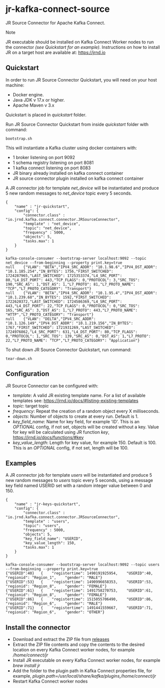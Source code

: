 # jr-kafka-connect-source

JR Source Connector for Apache Kafka Connect.

> [!NOTE]  
> JR executable should be installed on Kafka Connect Worker nodes to run the connector _(see Quickstart for an example)_. Instructions on how to install JR on a target host are available at: https://jrnd.io

## Quickstart

In order to run JR Source Connector Quickstart, you will need on your host machine:

 - Docker engine.
 - Java JDK v 17.x or higher.
 - Apache Maven v 3.x

Quickstart is placed in _quickstart_ folder.

Run JR Source Connector Quickstart from inside  _quickstart_ folder with command:

```
bootstrap.sh
```

This will instantiate a Kafka cluster using docker containers with:

 - 1 broker listening on port 9092
 - 1 schema registry listening on port 8081
 - 1 kafka connect listening on port 8083
 - JR binary already installed on kafka connect container
 - JR source connector plugin installed on kafka connect container

A JR connector job for template _net_device_ will be instantiated and produce 5 new random messages to _net_device_ topic every 5 seconds.

```
{
    "name" : "jr-quickstart",
    "config": {
        "connector.class" : "io.jrnd.kafka.connect.connector.JRSourceConnector",
        "template" : "net_device",
        "topic": "net_device",
        "frequency" : 5000,
        "objects": 5,
        "tasks.max": 1
    }
}
```

```
kafka-console-consumer --bootstrap-server localhost:9092 --topic net_device --from-beginning --property print.key=true
null	{"VLAN": "BETA","IPV4_SRC_ADDR": "10.1.98.6","IPV4_DST_ADDR": "10.1.185.254","IN_BYTES": 1756,"FIRST_SWITCHED": 1724287965,"LAST_SWITCHED": 1725353374,"L4_SRC_PORT": 80,"L4_DST_PORT": 443,"TCP_FLAGS": 0,"PROTOCOL": 3,"SRC_TOS": 190,"SRC_AS": 1,"DST_AS": 1,"L7_PROTO": 81,"L7_PROTO_NAME": "TCP","L7_PROTO_CATEGORY": "Transport"}
null	{"VLAN": "BETA","IPV4_SRC_ADDR": "10.1.95.4","IPV4_DST_ADDR": "10.1.239.68","IN_BYTES": 1592,"FIRST_SWITCHED": 1722620372,"LAST_SWITCHED": 1724586369,"L4_SRC_PORT": 443,"L4_DST_PORT": 22,"TCP_FLAGS": 0,"PROTOCOL": 0,"SRC_TOS": 165,"SRC_AS": 3,"DST_AS": 1,"L7_PROTO": 443,"L7_PROTO_NAME": "HTTP","L7_PROTO_CATEGORY": "Transport"}
null	{"VLAN": "DELTA","IPV4_SRC_ADDR": "10.1.126.149","IPV4_DST_ADDR": "10.1.219.156","IN_BYTES": 1767,"FIRST_SWITCHED": 1721931269,"LAST_SWITCHED": 1724976862,"L4_SRC_PORT": 631,"L4_DST_PORT": 80,"TCP_FLAGS": 0,"PROTOCOL": 1,"SRC_TOS": 139,"SRC_AS": 0,"DST_AS": 1,"L7_PROTO": 22,"L7_PROTO_NAME": "TCP","L7_PROTO_CATEGORY": "Application"}
```

To shut down JR Source Connector Quickstart, run command:

```
tear-down.sh
```

## Configuration

JR Source Connector can be configured with:

 - _template_: A valid JR existing template name. For a list of available templates see: https://jrnd.io/docs/#listing-existing-templates
 - _topic_: target topic
 - _frequency_: Repeat the creation of a random object every X milliseconds.
 - _objects_: Number of objects to create at every run. Default is 1.
- _key_field_name_: Name for key field, for example 'ID'. This is an _OPTIONAL_ config, if not set, objects will be created without a key. Value for key will be calculated using JR function _key_, https://jrnd.io/docs/functions/#key
- _key_value_length_: Length for key value, for example 150. Default is 100. This is an _OPTIONAL_ config, if not set, length will be 100.
  
## Examples

A JR connector job for template _users_ will be instantiated and produce 5 new random messages to _users_ topic every 5 seconds, using a message key field named USERID set with a random integer value between 0 and 150.

```
{
    "name" : "jr-keys-quickstart",
    "config": {
        "connector.class" : "io.jrnd.kafka.connect.connector.JRSourceConnector",
        "template" : "users",
        "topic": "users",
        "frequency" : 5000,
        "objects": 5,
        "key_field_name": "USERID",
        "key_value_length": 150,
        "tasks.max": 1
    }
}
```

```
kafka-console-consumer --bootstrap-server localhost:9092 --topic users --from-beginning --property print.key=true
{"USERID":40}	{    "registertime": 1490191925954,    "USERID":40,    "regionid": "Region_1",    "gender": "MALE"}
{"USERID":53}	{    "registertime": 1490996658353,    "USERID":53,    "regionid": "Region_8",    "gender": "FEMALE"}
{"USERID":61}	{    "registertime": 1491758270753,    "USERID":61,    "regionid": "Region_8",    "gender": "FEMALE"}
{"USERID":86}	{    "registertime": 1515055706490,    "USERID":86,    "regionid": "Region_6",    "gender": "MALE"}
{"USERID":71}	{    "registertime": 1491441559667,    "USERID":71,    "regionid": "Region_6",    "gender": "OTHER"}
```


## Install the connector

 - Download and extract the ZIP file from [releases](https://github.com/jrnd-io/jr-kafka-connect-source/releases)
 - Extract the ZIP file contents and copy the contents to the desired location on every Kafka Connect worker nodes, for example _/home/connect/jr_
 - Install JR executable on every Kafka Connect worker nodes, for example _brew install jr_
 - Add the folder to the plugin path in Kafka Connect properties file, for example, _plugin.path=/usr/local/share/kafka/plugins,/home/connect/jr_
 - Restart Kafka Connect worker nodes
